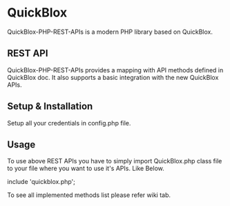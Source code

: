 # QuickBlox
QuickBlox-PHP-REST-APIs is a modern PHP library based on QuickBlox.

## REST API
QuickBlox-PHP-REST-APIs provides a mapping with API methods defined in QuickBlox doc. It also supports a basic integration with the new QuickBlox APIs.

## Setup & Installation
Setup all your credentials in config.php file.

## Usage
To use above REST APIs you have to simply import QuickBlox.php class file to your file where you want to use it's APIs. Like Below.

include 'quickblox.php';

To see all implemented methods list please refer wiki tab.
 
